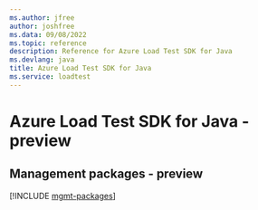 ```yaml
---
ms.author: jfree
author: joshfree
ms.data: 09/08/2022
ms.topic: reference
description: Reference for Azure Load Test SDK for Java
ms.devlang: java
title: Azure Load Test SDK for Java
ms.service: loadtest
---
```

# Azure Load Test SDK for Java - preview

## Management packages - preview
[!INCLUDE [mgmt-packages](load-test-mgmt-index.md)]